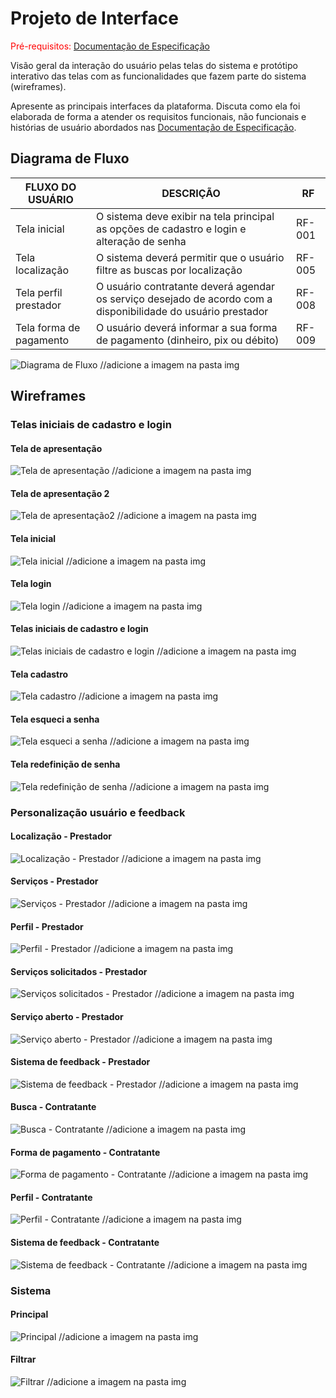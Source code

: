
# Projeto de Interface

<span style="color:red">Pré-requisitos: <a href="2-Especificação do Projeto.md"> Documentação de Especificação</a></span>

Visão geral da interação do usuário pelas telas do sistema e protótipo interativo das telas com as funcionalidades que fazem parte do sistema (wireframes).

 Apresente as principais interfaces da plataforma. Discuta como ela foi elaborada de forma a atender os requisitos funcionais, não funcionais e histórias de usuário abordados nas <a href="2-Especificação do Projeto.md"> Documentação de Especificação</a>.

## Diagrama de Fluxo

|FLUXO DO USUÁRIO | DESCRIÇÃO | RF |
|-----------------|-----------|----|
|Tela inicial| O sistema deve exibir na tela principal as opções de cadastro e login e alteração de senha  |RF-001|
|Tela localização| O sistema deverá permitir que o usuário filtre as buscas por localização |RF-005|
|Tela perfil prestador| O usuário contratante deverá agendar os serviço desejado de acordo com a disponibilidade do usuário prestador|RF-008|
|Tela forma de pagamento| O usuário deverá informar a sua forma de pagamento (dinheiro, pix ou débito) |RF-009|

![Diagrama de Fluxo](img/diagramafluxo.png) //adicione a imagem na pasta img

## Wireframes

### Telas iniciais de cadastro e login

#### Tela de apresentação

![Tela de apresentação](img/nomearquivo.png) //adicione a imagem na pasta img

#### Tela de apresentação 2

![Tela de apresentação2](img/nomearquivo.png) //adicione a imagem na pasta img

#### Tela inicial

![Tela inicial](img/nomearquivo.png) //adicione a imagem na pasta img

#### Tela login

![Tela login](img/nomearquivo.png) //adicione a imagem na pasta img

#### Telas iniciais de cadastro e login

![Telas iniciais de cadastro e login](img/nomearquivo.png) //adicione a imagem na pasta img

#### Tela cadastro

![Tela cadastro ](img/nomearquivo.png) //adicione a imagem na pasta img

#### Tela esqueci a senha

![Tela esqueci a senha](img/nomearquivo.png) //adicione a imagem na pasta img

#### Tela redefinição de senha

![Tela redefinição de senha](img/nomearquivo.png) //adicione a imagem na pasta img

### Personalização usuário e feedback



#### Localização - Prestador

![Localização - Prestador](img/nomearquivo.png) //adicione a imagem na pasta img
 
#### Serviços - Prestador

![Serviços - Prestador](img/nomearquivo.png) //adicione a imagem na pasta img

#### Perfil - Prestador

![Perfil - Prestador](img/nomearquivo.png) //adicione a imagem na pasta img

#### Serviços solicitados - Prestador

![Serviços solicitados - Prestador](img/nomearquivo.png) //adicione a imagem na pasta img
 
#### Serviço aberto - Prestador

![Serviço aberto - Prestador](img/nomearquivo.png) //adicione a imagem na pasta img

#### Sistema de feedback - Prestador

![Sistema de feedback - Prestador](img/nomearquivo.png) //adicione a imagem na pasta img

#### Busca - Contratante

![Busca - Contratante](img/nomearquivo.png) //adicione a imagem na pasta img

#### Forma de pagamento - Contratante

![Forma de pagamento - Contratante](img/nomearquivo.png) //adicione a imagem na pasta img

#### Perfil - Contratante

![Perfil - Contratante](img/nomearquivo.png) //adicione a imagem na pasta img

#### Sistema de feedback - Contratante

![Sistema de feedback - Contratante](img/nomearquivo.png) //adicione a imagem na pasta img

### Sistema


#### Principal

![Principal](img/nomearquivo.png) //adicione a imagem na pasta img

#### Filtrar

![Filtrar](img/nomearquivo.png) //adicione a imagem na pasta img
























